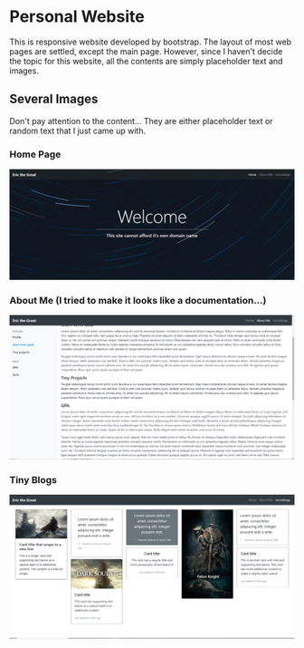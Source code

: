 # Personal Website

This is responsive website developed by bootstrap. The layout of most web pages are settled, except the main page. However, since I haven't decide the topic for this website, all the contents are simply placeholder text and images.

## Several Images

Don't pay attention to the content... They are either placeholder text or random text that I just came up with.

### Home Page
![Home Page](https://github.com/Weisheng-Li/Personal-Website/blob/master/preview/home_preview.PNG)

### About Me (I tried to make it looks like a documentation...)
![Personal Information Page](https://github.com/Weisheng-Li/Personal-Website/blob/master/preview/aboutMe_preview.PNG)

### Tiny Blogs
![I don't really write blogs but it looks cool](https://github.com/Weisheng-Li/Personal-Website/blob/master/preview/microblog_preview.PNG)
